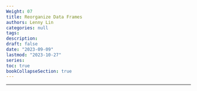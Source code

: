 ```yaml
---
Weight: 07
title: Reorganize Data Frames
authors: Lenny Lin
categories: null
tags: 
description: 
draft: false
date: "2023-09-09"
lastmod: "2023-10-27"
series:
toc: true
bookCollapseSection: true
---
```



<!--more-->
---




